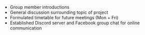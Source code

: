 * Group member introductions
* General discussion surrounding topic of project
* Formulated timetable for future meetings (Mon + Fri)
* Established Discord server and Facebook group chat for online communication